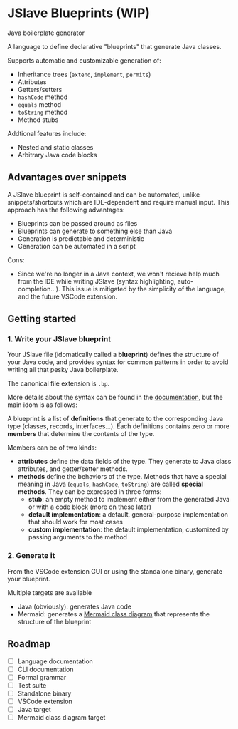 # JSlave Blueprints (WIP)

Java boilerplate generator

A language to define declarative "blueprints" that generate Java classes.

Supports automatic and customizable generation of:

- Inheritance trees (`extend`, `implement`, `permits`)
- Attributes
- Getters/setters
- `hashCode` method
- `equals` method
- `toString` method
- Method stubs

Addtional features include:

- Nested and static classes
- Arbitrary Java code blocks

## Advantages over snippets

A JSlave blueprint is self-contained and can be automated, unlike snippets/shortcuts which are IDE-dependent and require manual input. This approach has the following advantages:

- Blueprints can be passed around as files
- Blueprints can generate to something else than Java
- Generation is predictable and deterministic
- Generation can be automated in a script

Cons:

- Since we're no longer in a Java context, we won't recieve help much from the IDE while writing JSlave (syntax highlighting, auto-completion&hellip;). This issue is mitigated by the simplicity of the language, and the future VSCode extension.

## Getting started

### 1. Write your JSlave blueprint

Your JSlave file (idomatically called a **blueprint**) defines the structure of your Java code, and provides syntax for common patterns in order to avoid writing all that pesky Java boilerplate.

The canonical file extension is `.bp`.

More details about the syntax can be found in the [documentation](.), but the main idom is as follows:

A blueprint is a list of **definitions** that generate to the corresponding Java type (classes, records, interfaces&hellip;). Each definitions contains zero or more **members** that determine the contents of the type.

Members can be of two kinds:

- **attributes** define the data fields of the type. They generate to Java class attributes, and getter/setter methods.
- **methods** define the behaviors of the type. Methods that have a special meaning in Java (`equals`, `hashCode`, `toString`) are called **special methods**. They can be expressed in three forms:
  - **stub**: an empty method to implement either from the generated Java or with a code block (more on these later)
  - **default implementation**: a default, general-purpose implementation that should work for most cases
  - **custom implementation**: the default implementation, customized by passing arguments to the method

### 2. Generate it

From the VSCode extension GUI or using the standalone binary, generate your blueprint.

Multiple targets are available

- Java (obviously): generates Java code
- Mermaid: generates a [Mermaid class diagram](https://mermaid.js.org/syntax/classDiagram.html) that represents the structure of the blueprint

## Roadmap

- [ ] Language documentation
- [ ] CLI documentation
- [ ] Formal grammar
- [ ] Test suite
- [ ] Standalone binary
- [ ] VSCode extension
- [ ] Java target
- [ ] Mermaid class diagram target
